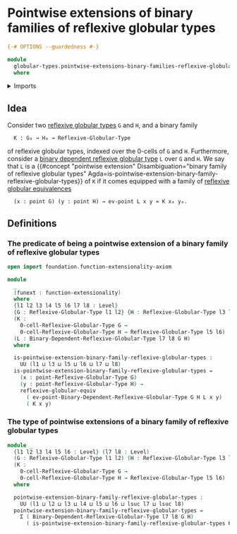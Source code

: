 # Pointwise extensions of binary families of reflexive globular types

```agda
{-# OPTIONS --guardedness #-}

module
  globular-types.pointwise-extensions-binary-families-reflexive-globular-types
  where
```

<details><summary>Imports</summary>

```agda
open import foundation.dependent-pair-types
open import foundation.universe-levels

open import globular-types.binary-dependent-reflexive-globular-types funext
open import globular-types.points-reflexive-globular-types funext
open import globular-types.reflexive-globular-equivalences funext
open import globular-types.reflexive-globular-types funext
```

</details>

## Idea

Consider two
[reflexive globular types](globular-types.reflexive-globular-types.md) `G` and
`H`, and a binary family

```text
  K : G₀ → H₀ → Reflexive-Globular-Type
```

of reflexive globular types, indexed over the 0-cells of `G` and `H`.
Furthermore, consider a
[binary dependent reflexive globular type](globular-types.binary-dependent-reflexive-globular-types.md)
`L` over `G` and `H`. We say that `L` is a
{{#concept "pointwise extension" Disambiguation="binary family of reflexive globular types" Agda=is-pointwise-extension-binary-family-reflexive-globular-types}}
of `K` if it comes equipped with a family of
[reflexive globular equivalences](globular-types.reflexive-globular-equivalences.md)

```text
  (x : point G) (y : point H) → ev-point L x y ≃ K x₀ y₀.
```

## Definitions

### The predicate of being a pointwise extension of a binary family of reflexive globular types

```agda
open import foundation.function-extensionality-axiom

module
  _
  (funext : function-extensionality)
  where
  {l1 l2 l3 l4 l5 l6 l7 l8 : Level}
  {G : Reflexive-Globular-Type l1 l2} {H : Reflexive-Globular-Type l3 l4}
  (K :
    0-cell-Reflexive-Globular-Type G →
    0-cell-Reflexive-Globular-Type H → Reflexive-Globular-Type l5 l6)
  (L : Binary-Dependent-Reflexive-Globular-Type l7 l8 G H)
  where

  is-pointwise-extension-binary-family-reflexive-globular-types :
    UU (l1 ⊔ l3 ⊔ l5 ⊔ l6 ⊔ l7 ⊔ l8)
  is-pointwise-extension-binary-family-reflexive-globular-types =
    (x : point-Reflexive-Globular-Type G)
    (y : point-Reflexive-Globular-Type H) →
    reflexive-globular-equiv
      ( ev-point-Binary-Dependent-Reflexive-Globular-Type G H L x y)
      ( K x y)
```

### The type of pointwise extensions of a binary family of reflexive globular types

```agda
module _
  {l1 l2 l3 l4 l5 l6 : Level} (l7 l8 : Level)
  (G : Reflexive-Globular-Type l1 l2) (H : Reflexive-Globular-Type l3 l4)
  (K :
    0-cell-Reflexive-Globular-Type G →
    0-cell-Reflexive-Globular-Type H → Reflexive-Globular-Type l5 l6)
  where

  pointwise-extension-binary-family-reflexive-globular-types :
    UU (l1 ⊔ l2 ⊔ l3 ⊔ l4 ⊔ l5 ⊔ l6 ⊔ lsuc l7 ⊔ lsuc l8)
  pointwise-extension-binary-family-reflexive-globular-types =
    Σ ( Binary-Dependent-Reflexive-Globular-Type l7 l8 G H)
      ( is-pointwise-extension-binary-family-reflexive-globular-types K)
```
